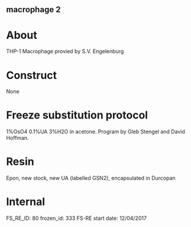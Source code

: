 ## macrophage 2

# About
THP-1 Macrophage provied by S.V. Engelenburg

# Construct
None 

# Freeze substitution protocol
1%OsO4 0.1%UA 3%H2O in acetone. Program by Gleb Stengel and David Hoffman.

# Resin
Epon, new stock, new UA (labelled GSN2), encapsulated in Durcopan

# Internal
FS_RE_ID: 80
frozen_id: 333
FS-RE start date: 12/04/2017
